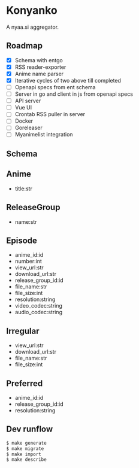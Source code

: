 # Konyanko

A nyaa.si aggregator.

## Roadmap

- [x] Schema with entgo
- [x] RSS reader-exporter
- [x] Anime name parser
- [x] Iterative cycles of two above till completed
- [ ] Openapi specs from ent schema
- [ ] Server in go and client in js from openapi specs
- [ ] API server
- [ ] Vue UI
- [ ] Crontab RSS puller in server
- [ ] Docker
- [ ] Goreleaser
- [ ] Myanimelist integration

## Schema

Anime
---
- title:str

ReleaseGroup
---
- name:str

Episode
---
- anime_id:id
- number:int
- view_url:str
- download_url:str
- release_group_id:id
- file_name:str
- file_size:int
- resolution:string
- video_codec:string
- audio_codec:string

Irregular
---
- view_url:str
- download_url:str
- file_name:str
- file_size:int

Preferred
---
- anime_id:id
- release_group_id:id
- resolution:string

## Dev runflow

```bash
$ make generate
$ make migrate
$ make import
$ make describe
```

